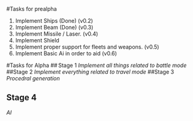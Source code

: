 #Tasks for prealpha
1. Implement Ships (Done) (v0.2)
2. Implement Beam (Done) (v0.3)
3. Implement Missile / Laser. (v0.4)
4. Implement Shield
5. Implement proper support for fleets and weapons. (v0.5)
6. Implement Basic Ai in order to aid (v0.6)

#Tasks for Alpha
## Stage 1
*Implement all things related to battle mode*
##Stage 2
*Implement everything related to travel mode*
##Stage 3
*Procedral generation*
## Stage 4
*AI*
